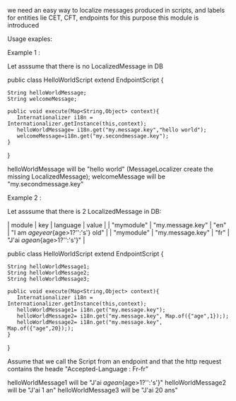 we need an easy way to localize messages produced in scripts, and labels for entities lie CET, CFT, endpoints for this purpose this module is introduced


Usage exaples: 


Example 1 :

Let asssume that there is no LocalizedMessage in DB

public class HelloWorldScript extend EndpointScript {

    String helloWorldMessage;
    String welcomeMessage;

    public void execute(Map<String,Object> context){
       Internationalizer i18n = Internationalizer.getInstance(this,context);
       helloWorldMessage= i18n.get("my.message.key","hello world");
       welcomeMessage=i18n.get("my.secondmessage.key");
    }
}

helloWorldMessage will be "hello world" (MessageLocalizer create the missing LocalizedMessage);
welcomeMessage will be "my.secondmessage.key"

Example 2 :

Let asssume that there is 2 LocalizedMessage in DB:

| module | key | language | value |
| "mymodule" | "my.message.key" | "en" | "I am ${age} year${age>1?'':'s'} old" |
| "mymodule" | "my.message.key" | "fr" | "J'ai ${age} an${age>1?'':'s'}" |

public class HelloWorldScript extend EndpointScript {

    String helloWorldMessage1;
    String helloWorldMessage2;
    String helloWorldMessage3;

    public void execute(Map<String,Object> context){
       Internationalizer i18n = Internationalizer.getInstance(this,context);
       helloWorldMessage1= i18n.get("my.message.key");
       helloWorldMessage2= i18n.get("my.message.key", Map.of({"age",1}););
       helloWorldMessage2= i18n.get("my.message.key", Map.of({"age",20}););
    }
}

Assume that we call the Script from an endpoint and that the http request contains the heade "Accepted-Language : Fr-fr"

helloWorldMessage1 will be "J'ai ${age} an${age>1?'':'s'}"
helloWorldMessage2 will be "J'ai 1 an"
helloWorldMessage3 will be "J'ai 20 ans"
